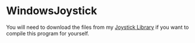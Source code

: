 # WindowsJoystick
You will need to download the files from my [Joystick Library](https://github.com/TChapman500/Joystick) if you want to compile this program for yourself.
